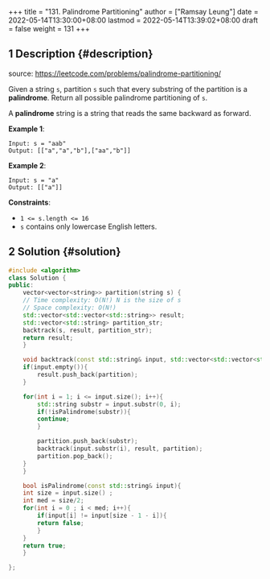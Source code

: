 +++
title = "131. Palindrome Partitioning"
author = ["Ramsay Leung"]
date = 2022-05-14T13:30:00+08:00
lastmod = 2022-05-14T13:39:02+08:00
draft = false
weight = 131
+++

## <span class="section-num">1</span> Description {#description}

source: <https://leetcode.com/problems/palindrome-partitioning/>

Given a string `s`, partition `s` such that every substring of the partition is a **palindrome**. Return all possible palindrome partitioning of `s`.

A **palindrome** string is a string that reads the same backward as forward.

**Example 1**:

```text
Input: s = "aab"
Output: [["a","a","b"],["aa","b"]]
```

**Example 2**:

```text
Input: s = "a"
Output: [["a"]]
```

**Constraints**:

-   `1 <= s.length <= 16`
-   `s` contains only lowercase English letters.


## <span class="section-num">2</span> Solution {#solution}

```C++
#include <algorithm>
class Solution {
public:
    vector<vector<string>> partition(string s) {
	// Time complexity: O(N!) N is the size of s
	// Space complexity: O(N!)
	std::vector<std::vector<std::string>> result;
	std::vector<std::string> partition_str;
	backtrack(s, result, partition_str);
	return result;
    }

    void backtrack(const std::string& input, std::vector<std::vector<std::string>>& result, std::vector<std::string>&partition){
	if(input.empty()){
	    result.push_back(partition);
	}

	for(int i = 1; i <= input.size(); i++){
	    std::string substr = input.substr(0, i);
	    if(!isPalindrome(substr)){
		continue;
	    }

	    partition.push_back(substr);
	    backtrack(input.substr(i), result, partition);
	    partition.pop_back();
	}
    }

    bool isPalindrome(const std::string& input){
	int size = input.size() ;
	int med = size/2;
	for(int i = 0 ; i < med; i++){
	    if(input[i] != input[size - 1 - i]){
		return false;
	    }
	}
	return true;
    }

};
```
